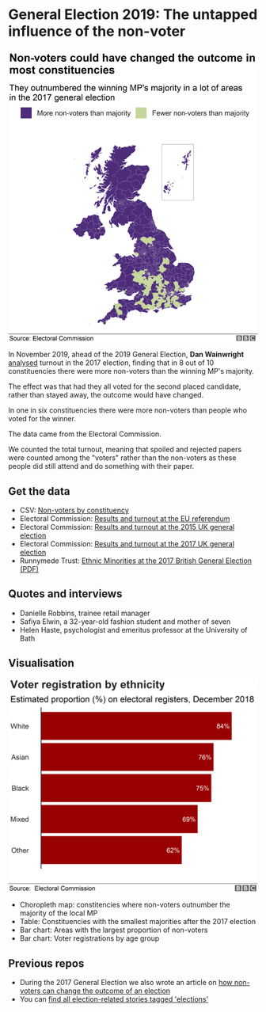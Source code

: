 # General Election 2019: The untapped influence of the non-voter

![](https://raw.githubusercontent.com/BBC-Data-Unit/non-voters-election19/master/nonvotemap3-nc.png)

In November 2019, ahead of the 2019 General Election, **Dan Wainwright** [analysed](https://www.bbc.co.uk/news/election-2019-50393317) turnout in the 2017 election, finding that in 8 out of 10 constituencies there were more non-voters than the winning MP's majority.

The effect was that had they all voted for the second placed candidate, rather than stayed away, the outcome would have changed.

In one in six constituencies there were more non-voters than people who voted for the winner.

The data came from the Electoral Commission.

We counted the total turnout, meaning that spoiled and rejected papers were counted among the "voters" rather than the non-voters as these people did still attend and do something with their paper.

## Get the data

* CSV: [Non-voters by constituency](https://github.com/BBC-Data-Unit/non-voters-election19/blob/master/nonvoters.csv)
* Electoral Commission: [Results and turnout at the EU referendum](https://www.electoralcommission.org.uk/who-we-are-and-what-we-do/elections-and-referendums/past-elections-and-referendums/eu-referendum/results-and-turnout-eu-referendum)
* Electoral Commission: [Results and turnout at the 2015 UK general election](https://www.electoralcommission.org.uk/who-we-are-and-what-we-do/elections-and-referendums/past-elections-and-referendums/uk-general-elections/results-and-turnout-2015-uk-general-election)
* Electoral Commission: [Results and turnout at the 2017 UK general election](https://www.electoralcommission.org.uk/who-we-are-and-what-we-do/elections-and-referendums/past-elections-and-referendums/uk-general-elections/results-and-turnout-2017-uk-general-election)
* Runnymede Trust: [Ethnic Minorities at the 2017 British General Election (PDF)](https://www.runnymedetrust.org/uploads/2017%20Election%20Briefing.pdf)


## Quotes and interviews

* Danielle Robbins, trainee retail manager 
* Safiya Elwin, a 32-year-old fashion student and mother of seven
* Helen Haste, psychologist and emeritus professor at the University of Bath

## Visualisation

![](https://raw.githubusercontent.com/BBC-Data-Unit/non-voters-election19/master/registrationethnicity-nc%20(2).png)

* Choropleth map: constitencies where non-voters outnumber the majority of the local MP
* Table: Constituencies with the smallest majorities after the 2017 election
* Bar chart: Areas with the largest proportion of non-voters
* Bar chart: Voter registrations by age group

## Previous repos

* During the 2017 General Election we also wrote an article on [how non-voters can change the outcome of an election](https://github.com/BBC-Data-Unit/non-voters)
* You can [find all election-related stories tagged 'elections'](https://github.com/search?q=topic%3Aelections+org%3ABBC-Data-Unit&type=Repositories)

